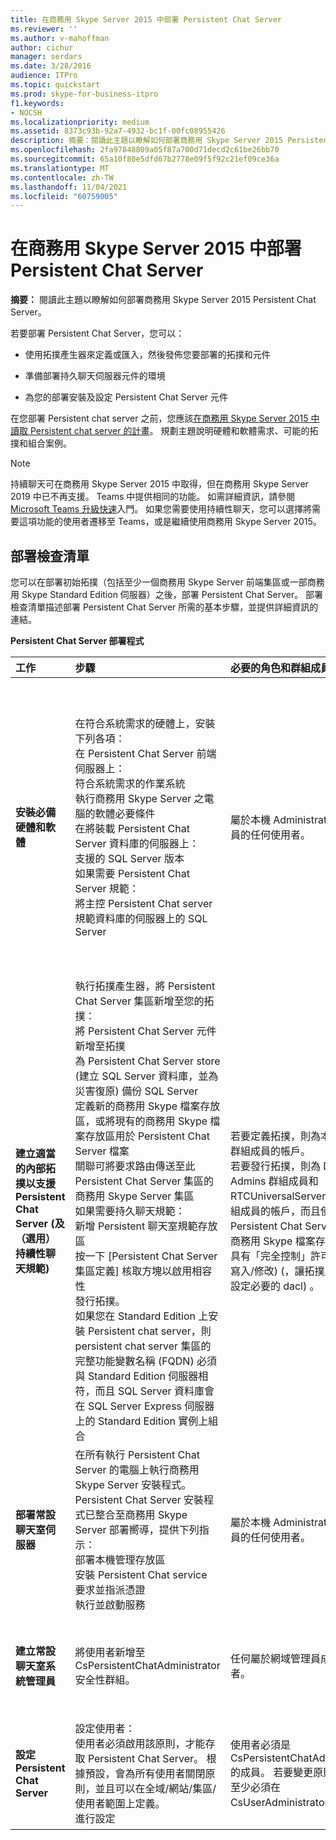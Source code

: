 ```yaml
---
title: 在商務用 Skype Server 2015 中部署 Persistent Chat Server
ms.reviewer: ''
ms.author: v-mahoffman
author: cichur
manager: serdars
ms.date: 3/28/2016
audience: ITPro
ms.topic: quickstart
ms.prod: skype-for-business-itpro
f1.keywords:
- NOCSH
ms.localizationpriority: medium
ms.assetid: 8373c93b-92a7-4932-bc1f-00fc08955426
description: 摘要：閱讀此主題以瞭解如何部署商務用 Skype Server 2015 Persistent Chat Server。
ms.openlocfilehash: 2fa97848809a05f87a700d71decd2c61be26bb70
ms.sourcegitcommit: 65a10f80e5dfd67b2778e09f5f92c21ef09ce36a
ms.translationtype: MT
ms.contentlocale: zh-TW
ms.lasthandoff: 11/04/2021
ms.locfileid: "60759005"
---
```

# <a name="deploy-persistent-chat-server-in-skype-for-business-server-2015"></a>在商務用 Skype Server 2015 中部署 Persistent Chat Server
 
**摘要：** 閱讀此主題以瞭解如何部署商務用 Skype Server 2015 Persistent Chat Server。
  
若要部署 Persistent Chat Server，您可以： 
  
- 使用拓撲產生器來定義或匯入，然後發佈您要部署的拓撲和元件
    
- 準備部署持久聊天伺服器元件的環境
    
- 為您的部署安裝及設定 Persistent Chat Server 元件
    
在您部署 Persistent chat server 之前，您應該[在商務用 Skype Server 2015 中讀取 Persistent chat server 的計畫](../../plan-your-deployment/persistent-chat-server/persistent-chat-server.md)。 規劃主題說明硬體和軟體需求、可能的拓撲和組合案例。 
  
> [!NOTE] 
> 持續聊天可在商務用 Skype Server 2015 中取得，但在商務用 Skype Server 2019 中已不再支援。 Teams 中提供相同的功能。 如需詳細資訊，請參閱[Microsoft Teams 升級快速](/microsoftteams/upgrade-start-here)入門。 如果您需要使用持續性聊天，您可以選擇將需要這項功能的使用者遷移至 Teams，或是繼續使用商務用 Skype Server 2015。 

## <a name="deployment-checklist"></a>部署檢查清單

您可以在部署初始拓撲（包括至少一個商務用 Skype Server 前端集區或一部商務用 Skype Standard Edition 伺服器）之後，部署 Persistent Chat Server。 部署檢查清單描述部署 Persistent Chat Server 所需的基本步驟，並提供詳細資訊的連結。
  
**Persistent Chat Server 部署程式**

|**工作**|**步驟**|**必要的角色和群組成員資格**|**相關主題**|
|:-----|:-----|:-----|:-----|
|**安裝必備硬體和軟體** <br/> | 在符合系統需求的硬體上，安裝下列各項： <br/>  在 Persistent Chat Server 前端伺服器上： <br/>  符合系統需求的作業系統 <br/>  執行商務用 Skype Server 之電腦的軟體必要條件 <br/>  在將裝載 Persistent Chat Server 資料庫的伺服器上： <br/>  支援的 SQL Server 版本 <br/>  如果需要 Persistent Chat Server 規範： <br/>  將主控 Persistent Chat server 規範資料庫的伺服器上的 SQL Server <br/> |屬於本機 Administrators 群組成員的任何使用者。  <br/> |[商務用 Skype Server 2015 的伺服器需求](../../plan-your-deployment/requirements-for-your-environment/server-requirements.md) <br/> [商務用 Skype Server 2015 的環境需求](../../plan-your-deployment/requirements-for-your-environment/environmental-requirements.md) <br/> [商務用 Skype Server 2015 中的 Persistent Chat Server 的硬體和軟體需求](../../plan-your-deployment/persistent-chat-server/hardware-and-software-requirements.md) <br/> |
|**建立適當的內部拓撲以支援 Persistent Chat Server (及（選用）持續性聊天規範)** <br/> | 執行拓撲產生器，將 Persistent Chat Server 集區新增至您的拓撲： <br/>  將 Persistent Chat Server 元件新增至拓撲 <br/>  為 Persistent Chat Server store (建立 SQL Server 資料庫，並為災害復原) 備份 SQL Server <br/>  定義新的商務用 Skype 檔案存放區，或將現有的商務用 Skype 檔案存放區用於 Persistent Chat Server 檔案 <br/>  關聯可將要求路由傳送至此 Persistent Chat Server 集區的商務用 Skype Server 集區 <br/>  如果需要持久聊天規範： <br/>  新增 Persistent 聊天室規範存放區 <br/>  按一下 [Persistent Chat Server 集區定義] 核取方塊以啟用相容性 <br/>  發行拓撲。 <br/>  如果您在 Standard Edition 上安裝 Persistent chat server，則 persistent chat server 集區的完整功能變數名稱 (FQDN) 必須與 Standard Edition 伺服器相符，而且 SQL Server 資料庫會在 SQL Server Express 伺服器上的 Standard Edition 實例上組合 <br/> |若要定義拓撲，則為本機使用者群組成員的帳戶。  <br/> 若要發行拓撲，則為 Domain Admins 群組成員和 RTCUniversalServerAdmins 群組成員的帳戶，而且使用者在 Persistent Chat Server 檔案的商務用 Skype 檔案存放區中也應具有「完全控制」許可權 (讀取/寫入/修改)  (，讓拓撲產生器可以設定必要的 dacl) 。  <br/> |[在商務用 Skype Server 2015 中建立及發行新的拓撲](../../deploy/install/create-and-publish-new-topology.md) <br/> [將 Persistent Chat Server 新增至您的商務用 Skype Server 2015 拓撲](add-persistent-chat-server.md) <br/> |
|**部署常設聊天室伺服器** <br/> | 在所有執行 Persistent Chat Server 的電腦上執行商務用 Skype Server 安裝程式。 Persistent Chat Server 安裝程式已整合至商務用 Skype Server 部署嚮導，提供下列指示： <br/>  部署本機管理存放區 <br/>  安裝 Persistent Chat service <br/>  要求並指派憑證 <br/>  執行並啟動服務 <br/> |屬於本機 Administrators 群組成員的任何使用者。  <br/> |[在商務用 Skype Server 2015 中部署 Persistent Chat Server](deploy-persistent-chat-server.md) <br/> |
|**建立常設聊天室系統管理員** <br/> |將使用者新增至 CsPersistentChatAdministrator 安全性群組。  <br/> |任何屬於網域管理員成員的使用者。  <br/> |[在商務用 Skype Server 2015 中建立持續性聊天系統管理員](create-a-persistent-chat-administrator.md) <br/> |
|**設定 Persistent Chat Server** <br/> | 設定使用者： <br/>  使用者必須啟用該原則，才能存取 Persistent Chat Server。 根據預設，會為所有使用者關閉原則，並且可以在全域/網站/集區/使用者範圍上定義。 <br/>  進行設定 <br/> |使用者必須是 CsPersistentChatAdministrator 的成員。 若要變更原則，使用者至少必須在 CsUserAdministrator 中。  <br/> |[在商務用 Skype Server 2015 中管理 Persistent Chat Server](../../manage/persistent-chat/persistent-chat.md) <br/> |
   

